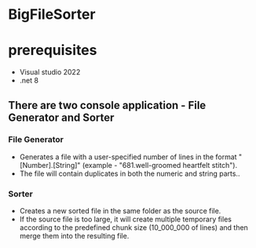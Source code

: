 # BigFileSorter

# prerequisites

- Visual studio 2022
- .net 8

## There are two console application - File Generator and Sorter
### File Generator
- Generates a file with a user-specified number of lines in the format "[Number].[String]" (example - "681.well-groomed heartfelt stitch").
- The file will contain duplicates in both the numeric and string parts..
### Sorter
- Creates a new sorted file in the same folder as the source file.
- If the source file is too large, it will create multiple temporary files according to the predefined chunk size (10_000_000 of lines) and then merge them into the resulting file.